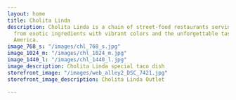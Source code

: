 ```yaml
---
layout: home
title: Cholita Linda
description: Cholita Linda is a chain of street-food restaurants serving fresh foods
  from exotic ingredients with vibrant colors and the unforgettable taste of Latin
  America.
image_768_s: "/images/chl_768_s.jpg"
image_1024_m: "/images/chl_1024_m.jpg"
image_1440_l: "/images/chl_1440_l.jpg"
image_description: Cholita Linda special taco dish
storefront_image: "/images/web_alley2_DSC_7421.jpg"
storefront_image_description: Cholita Linda Outlet

---
```


